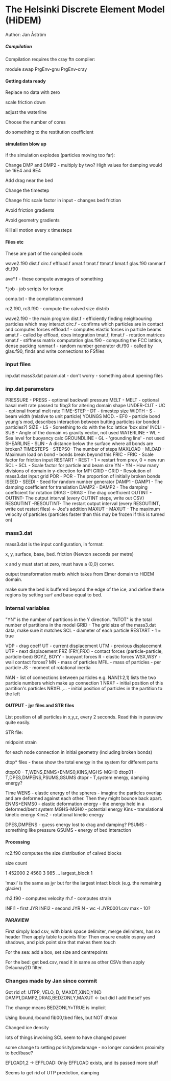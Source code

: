 # The Helsinki Discrete Element Model (HiDEM) #

Author: Jan Åström

##### Compilation ####

Compilation requires the cray ftn compiler:

module swap PrgEnv-gnu PrgEnv-cray

#### Getting data ready ####

Replace no data with zero

scale friction down 

adjust the waterline

Choose the number of cores

do something to the restitution coefficient

#### simulation blow up ####

if the simulation explodes (particles moving too far):

Change DMP and DMP2 - multiply by two? High values for damping would be 16E4 and 8E4

Add drag near the bed

Change the timestep

Change fric scale factor in input - changes bed friction

Avoid friction gradients

Avoid geometry gradients

Kill all motion every x timesteps



#### Files etc ####

These are part of the compiled code:

wave2.f90
dist.f
circ.f
effload.f
amat.f
tmat.f
ttmat.f
kmat.f
glas.f90
ranmar.f
dt.f90

ave*.f - these compute averages of something

*.job - job scripts for torque

comp.txt - the compilation command

rc2.f90, rc3.f90 - compute the calved size distrib

wave2.f90 - the main program
dist.f - efficiently finding neighbouring particles which may interact
circ.f - confirms which particles are in contact and computes forces
effload.f - computes elastic forces in particle beams
amat.f - called by effload, does integration
tmat.f, ttmat.f - rotation matrices
kmat.f - stiffness matrix computation
glas.f90 - computing the FCC lattice, dense packing
ranmar.f - random number generator
dt.f90 - called by glas.f90, finds and write connections to FSfiles

### input files ###

inp.dat
mass3.dat
param.dat - don't worry - something about opening files

### inp.dat parameters ####

PRESSURE    - PRESS - optional backwall pressure 
MELT        - MELT  - optional basal melt rate passed to fibg3 for altering domain shape
UNDER-CUT   - UC    - optional frontal melt rate
TIME-STEP   - DT    - timestep size
WIDTH       - S     - beam width (relative to unit particle)
YOUNGS MOD. - EF0   - particle bond young's mod, describes interaction between butting particles (or bonded particles?)
SIZE        - LS    - Something to do with the fcc lattice 'box size'
INCLI       - SUB   - Angle of the domain vs gravity vector, not used 
WATERLINE   - WL    - Sea level for buoyancy calc
GROUNDLINE  - GL    - 'grounding line' - not used
SHEARLINE   - SLIN  - A distance below the surface where all bonds are broken?
TIMESTEPS   - STEPS0- The number of steps
MAXLOAD     - MLOAD - Maximum load on bond - bonds break beyond this
FRIC        - FRIC  - Scale factor for friction input
RESTART     - REST  - 1 = restart from prev, 0 = new run
SCL         - SCL   - Scale factor for particle and beam size
YN          - YN    - How many divisions of domain in y-direction for MPI
GRID        - GRID  - Resolution of mass3.dat input grid
POR         - POR   - The proportion of initially broken bonds
ISEED       - SEEDI - Seed for random number generator
DAMP1       - DAMP1 - The damping coefficient for translation
DAMP2       - DAMP2 - The damping coefficient for rotation
DRAG        - DRAG  - The drag coefficient
OUTINT      - OUTINT- The output interval (every OUTINT steps, write out CSV)
RESOUTINT   -RESOUTINT- The restart output interval (every RESOUTINT, write out restart files) <- Joe's addition
MAXUT       - MAXUT - The maximum velocity of particles (particles faster than this may be frozen if this is turned on)


### mass3.dat ####

mass3.dat is the input configuration, in format:

x, y, surface, base, bed. friction (Newton seconds per metre) 

x and y must start at zero, must have a (0,0) corner.

output transformation matrix which takes from Elmer domain to HiDEM domain.

make sure the bed is buffered beyond the edge of the ice, and define these regions by setting surf and base equal to bed.


### Internal variables ###

"YN" is the number of partitions in the Y direction.
"NTOT" is the total number of partitions in the model
GRID - The grid size of the mass3.dat data, make sure it matches
SCL - diameter of each particle
RESTART - 1 = true

VDP - drag coeff
UT  - current displacement
UTM - previous displacement
UTP - next displacement
FRZ (FRY,FRX) - contact forces (particle-particle, particle-bed)
BOYZ, BOYY - buoyant forces
R - elastic forces
WSX,WSY - wall contact forces?
MN - mass of particles
MFIL - mass of particles - per particle
JS - moment of rotational inertia

NAN - list of connections between particles e.g. NAN(1:2,1) lists the two particle numbers which make up connection 1
NRXF - initial position of this partition's particles
NRXFL,... - initial position of particles in the partition to the left


#### OUTPUT - jyr files and STR files ####

List position of all particles in x,y,z, every 2 seconds.
Read this in paraview quite easily.

STR file:

midpoint
strain

for each node connection in initial geometry (including broken bonds)


dtop* files - these show the total energy in the system for different parts

dtop00 - T,WENS,ENMS+ENMS0,KINS,MGHS-MGH0
dtop01 - T,DPES,DMPENS,PSUMS,GSUMS
dtopr  - T,system energy, damping energy?

Time
WENS - elastic energy of the spheres - imagine the particles overlap and are deformed against each other. Then they might bounce back apart.
ENMS+ENMS0 - elastic deformation energy - the energy held in a deformed/bent system
MGHS-MGH0 - potential energy
Kins - translational kinetic energy
Kins2 - rotational kinetic energy

DPES,DMPENS - guess energy lost to drag and damping?
PSUMS - something like pressure
GSUMS - energy of bed interaction


#### Processing ####

rc2.f90 computes the size distribution of calved blocks

size  count

1  452000
2  4560
3  985
...
largest_block 1

'maxi' is the same as jyr but for the largest intact block (e.g. the remaining glacier)

rh2.f90 - computes velocity
rh.f - computes strain


INFI1 - first JYR
INFI2 - second JYR
N - wc -l JYR0001.csv
max - 10?

#### PARAVIEW ####

First simply load csv, with blank space delimiter, merge delimiters, has no header
Then apply table to points filter
Then ensure enable ospray and shadows, and pick point size that makes them touch

For the sea: add a box, set size and centrepoints

For the bed: get bed.csv, read it in same as other CSVs
then apply Delaunay2D filter.



### Changes made by Jan since commit ###

Got rid of: UTPP, VELO, D, MAXDT,XIND,YIND
DAMP1,DAMP2,DRAG,BEDZONLY,MAXUT  <- but did I add these? yes

The change means BEDZONLY=TRUE is implicit

Using lbound,rbound fib00,tbed files, but NOT dtmax

Changed ice density

lots of things involving SCL seem to have changed power

some change to setting porisity/predamage - no longer considers proximity to bed/base?

EFLOAD1,2 -> EFFLOAD: Only EFFLOAD exists, and its passed more stuff

Seems to get rid of UTP prediction, damping

